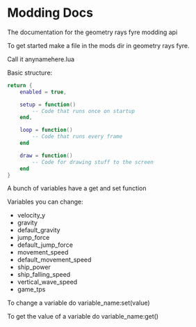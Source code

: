 # Modding Docs
The documentation for the geometry rays fyre modding api

To get started make a file in the mods dir in geometry rays fyre.

Call it anynamehere.lua

Basic structure:

```lua
return {
    enabled = true,

    setup = function()
        -- Code that runs once on startup
    end,

    loop = function()
        -- Code that runs every frame
    end

    draw = function()
        -- Code for drawing stuff to the screen
    end
}
```

A bunch of variables have a get and set function

Variables you can change:

- velocity_y
- gravity
- default_gravity
- jump_force
- default_jump_force
- movement_speed
- default_movement_speed
- ship_power
- ship_falling_speed
- vertical_wave_speed
- game_tps

To change a variable do variable_name:set(value)

To get the value of a variable do variable_name:get()
